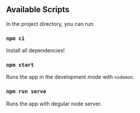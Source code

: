 ## Available Scripts
In the project directory, you can run:

### `npm ci`

Install all dependencies!

### `npm start`

Runs the app in the development mode with `nodemon`.

### `npm run serve`

Runs the app with degular node server.
